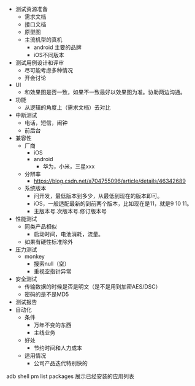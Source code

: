 - 测试资源准备
  - 需求文档
  - 接口文档
  - 原型图
  - 主流机型的真机
    - android 主要的品牌
    - iOS不同版本
- 测试用例设计和评审
  - 尽可能考虑多种情况
  - 开会讨论
- UI
  - 和效果图是否一致，如果不一致最好以效果图为准。协助两边沟通。
- 功能
  - 从逻辑的角度上（需求文档）去对比
- 中断测试
  - 电话，短信，闹钟
  - 前后台
- 兼容性
  - 厂商
    - iOS
    - android
      - 华为，小米，三星xxx
  - 分辨率
    - https://blog.csdn.net/a704755096/article/details/46342689
  - 系统版本
    - 问开发，最低版本到多少，从最低到现在的版本即可。
    - iOS，一般适配最新的到前两个版本，比如现在是11，就是9 10 11。
    - 主版本号.次版本号.修订版本号
- 性能测试
  - 同类产品相似
    - 启动时间，电池消耗，流量。
  - 如果有硬性标准除外
- 压力测试
  - monkey
    - 搜索null（空）
    - 重视空指针异常
- 安全测试
  - 传输数据的时候是否是明文（是不是用到加密AES/DSC）
  - 密码的是不是MD5
- 测试报告
- 自动化
  - 条件
    - 万年不变的东西
    - 主线业务
  - 好处
    - 节约时间和人力成本
  - 适用情况
    - 公司产品迭代特别快的

adb shell pm list packages 展示已经安装的应用列表




